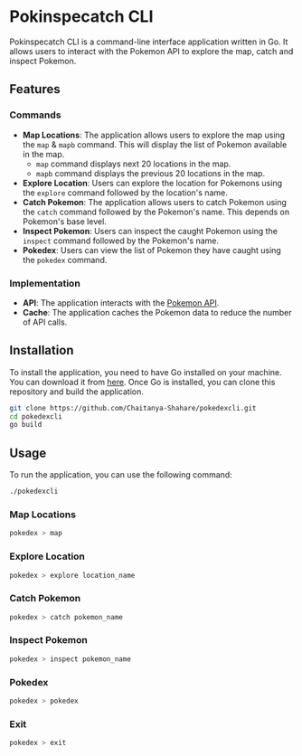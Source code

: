 # Pokinspecatch CLI

Pokinspecatch CLI is a command-line interface application written in Go. It allows
users to interact with the Pokemon API to explore the map, catch and inspect Pokemon.

## Features

### Commands

- **Map Locations**: The application allows users to explore the map using the
  `map` & `mapb` command. This will display the list of Pokemon available in the map.
  - `map` command displays next 20 locations in the map.
  - `mapb` command displays the previous 20 locations in the map.
- **Explore Location**: Users can explore the location for Pokemons using the `explore`
  command followed by the location's name.
- **Catch Pokemon**: The application allows users to catch Pokemon using the
  `catch` command followed by the Pokemon's name. This depends on Pokemon's base level.
- **Inspect Pokemon**: Users can inspect the caught Pokemon using the `inspect`
  command followed by the Pokemon's name.
- **Pokedex**: Users can view the list of Pokemon they have caught using the
  `pokedex` command.

### Implementation

- **API**: The application interacts with the [Pokemon API](https://pokeapi.co/).
- **Cache**: The application caches the Pokemon data to reduce the number of API
  calls.

## Installation

To install the application, you need to have Go installed on your machine. You
can download it from [here](https://golang.org/dl/). Once Go is installed, you
can clone this repository and build the application.

```bash
git clone https://github.com/Chaitanya-Shahare/pokedexcli.git
cd pokedexcli
go build
```

## Usage

To run the application, you can use the following command:

```bash
./pokedexcli
```

### Map Locations

```bash
pokedex > map
```

### Explore Location

```bash
pokedex > explore location_name
```

### Catch Pokemon

```bash
pokedex > catch pokemon_name
```

### Inspect Pokemon

```bash
pokedex > inspect pokemon_name
```

### Pokedex

```bash
pokedex > pokedex
```

### Exit

```bash
pokedex > exit
```
